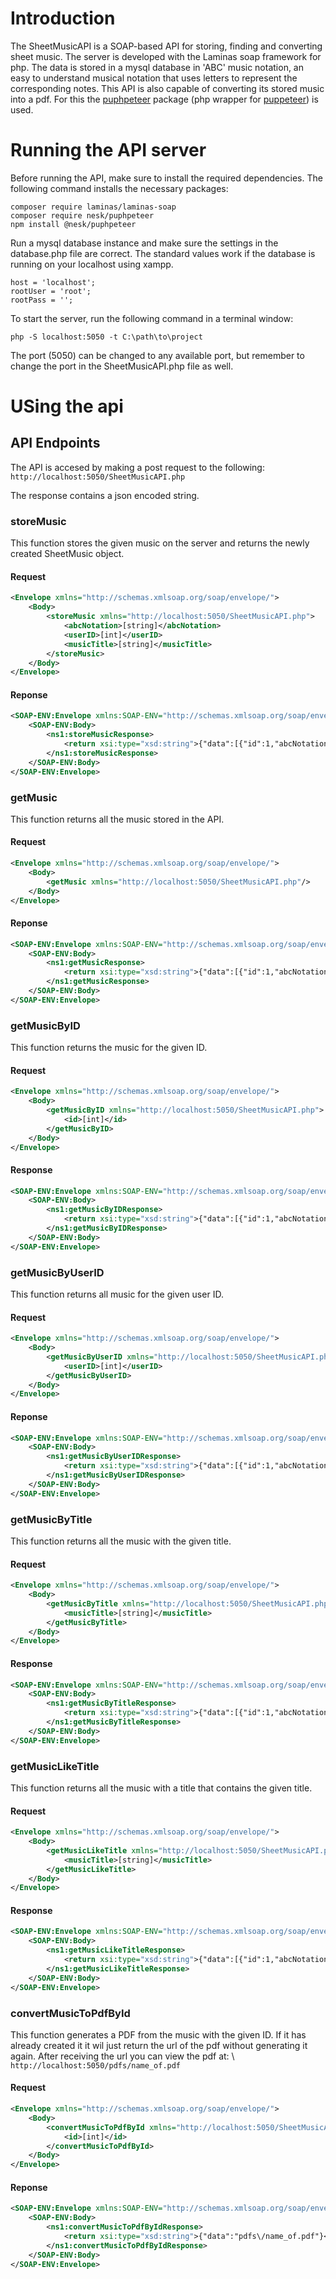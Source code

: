 # Introduction

The SheetMusicAPI is a SOAP-based API for storing, finding and converting sheet music. The server is developed with the Laminas soap framework for php. The data is stored in a mysql database in 'ABC' music notation, an easy to understand musical notation that uses letters to represent the corresponding notes. This API is also capable of converting its stored music into a pdf. For this the [puphpeteer](https://github.com/rialto-php/puphpeteer) package (php wrapper for [puppeteer](https://github.com/puppeteer/puppeteer)) is used.

# Running the API server

Before running the API, make sure to install the required dependencies. The following command installs the necessary packages:

```console
composer require laminas/laminas-soap 
composer require nesk/puphpeteer
npm install @nesk/puphpeteer
```

Run a mysql database instance and make sure the settings in the database.php file are correct. The standard values work if the database is running on your localhost using xampp.

```
host = 'localhost';
rootUser = 'root';
rootPass = '';
```

To start the server, run the following command in a terminal window:

```console
php -S localhost:5050 -t C:\path\to\project
```

The port (5050) can be changed to any available port, but remember to change the port in the SheetMusicAPI.php file as well.

# USing the api

## API Endpoints

The API is accesed by making a post request to the following: \
`http://localhost:5050/SheetMusicAPI.php` 

The response contains a json encoded string.

### storeMusic

This function stores the given music on the server and returns the newly created SheetMusic object.

#### Request

```xml
<Envelope xmlns="http://schemas.xmlsoap.org/soap/envelope/">
    <Body>
        <storeMusic xmlns="http://localhost:5050/SheetMusicAPI.php">
            <abcNotation>[string]</abcNotation>
            <userID>[int]</userID>
            <musicTitle>[string]</musicTitle>
        </storeMusic>
    </Body>
</Envelope>
```
#### Reponse

```xml
<SOAP-ENV:Envelope xmlns:SOAP-ENV="http://schemas.xmlsoap.org/soap/envelope/" xmlns:ns1="http://localhost:5050/SheetMusicAPI.php" xmlns:xsd="http://www.w3.org/2001/XMLSchema" xmlns:xsi="http://www.w3.org/2001/XMLSchema-instance" xmlns:SOAP-ENC="http://schemas.xmlsoap.org/soap/encoding/" SOAP-ENV:encodingStyle="http://schemas.xmlsoap.org/soap/encoding/">
    <SOAP-ENV:Body>
        <ns1:storeMusicResponse>
            <return xsi:type="xsd:string">{"data":[{"id":1,"abcNotation":"...","userID":1,"musicTitle":"Title","pdfUrl":"..."}]}</return>
        </ns1:storeMusicResponse>
    </SOAP-ENV:Body>
</SOAP-ENV:Envelope>
```

### getMusic

This function returns all the music stored in the API.

#### Request

```xml
<Envelope xmlns="http://schemas.xmlsoap.org/soap/envelope/">
    <Body>
        <getMusic xmlns="http://localhost:5050/SheetMusicAPI.php"/>
    </Body>
</Envelope>
```
#### Reponse

```xml
<SOAP-ENV:Envelope xmlns:SOAP-ENV="http://schemas.xmlsoap.org/soap/envelope/" xmlns:ns1="http://localhost:5050/SheetMusicAPI.php" xmlns:xsd="http://www.w3.org/2001/XMLSchema" xmlns:xsi="http://www.w3.org/2001/XMLSchema-instance" xmlns:SOAP-ENC="http://schemas.xmlsoap.org/soap/encoding/" SOAP-ENV:encodingStyle="http://schemas.xmlsoap.org/soap/encoding/">
    <SOAP-ENV:Body>
        <ns1:getMusicResponse>
            <return xsi:type="xsd:string">{"data":[{"id":1,"abcNotation":"...","userID":1,"musicTitle":"Title","pdfUrl":"..."},{"id":2,"abcNotation":"...","userID":2,"musicTitle":"Title","pdfUrl":null}]}</return>
        </ns1:getMusicResponse>
    </SOAP-ENV:Body>
</SOAP-ENV:Envelope>
```

### getMusicByID

This function returns the music for the given ID.

#### Request

```xml
<Envelope xmlns="http://schemas.xmlsoap.org/soap/envelope/">
    <Body>
        <getMusicByID xmlns="http://localhost:5050/SheetMusicAPI.php">
            <id>[int]</id>
        </getMusicByID>
    </Body>
</Envelope>
```

#### Response

```xml
<SOAP-ENV:Envelope xmlns:SOAP-ENV="http://schemas.xmlsoap.org/soap/envelope/" xmlns:ns1="http://localhost:5050/SheetMusicAPI.php" xmlns:xsd="http://www.w3.org/2001/XMLSchema" xmlns:xsi="http://www.w3.org/2001/XMLSchema-instance" xmlns:SOAP-ENC="http://schemas.xmlsoap.org/soap/encoding/" SOAP-ENV:encodingStyle="http://schemas.xmlsoap.org/soap/encoding/">
    <SOAP-ENV:Body>
        <ns1:getMusicByIDResponse>
            <return xsi:type="xsd:string">{"data":[{"id":1,"abcNotation":"...","userID":1,"musicTitle":"Title","pdfUrl":"..."},{"id":2,"abcNotation":"...","userID":2,"musicTitle":"Title","pdfUrl":null}]}</return>
        </ns1:getMusicByIDResponse>
    </SOAP-ENV:Body>
</SOAP-ENV:Envelope>
```

### getMusicByUserID

This function returns all music for the given user ID.

#### Request

```xml
<Envelope xmlns="http://schemas.xmlsoap.org/soap/envelope/">
    <Body>
        <getMusicByUserID xmlns="http://localhost:5050/SheetMusicAPI.php">
            <userID>[int]</userID>
        </getMusicByUserID>
    </Body>
</Envelope>
```

#### Reponse

```xml
<SOAP-ENV:Envelope xmlns:SOAP-ENV="http://schemas.xmlsoap.org/soap/envelope/" xmlns:ns1="http://localhost:5050/SheetMusicAPI.php" xmlns:xsd="http://www.w3.org/2001/XMLSchema" xmlns:xsi="http://www.w3.org/2001/XMLSchema-instance" xmlns:SOAP-ENC="http://schemas.xmlsoap.org/soap/encoding/" SOAP-ENV:encodingStyle="http://schemas.xmlsoap.org/soap/encoding/">
    <SOAP-ENV:Body>
        <ns1:getMusicByUserIDResponse>
            <return xsi:type="xsd:string">{"data":[{"id":1,"abcNotation":"...","userID":1,"musicTitle":"Title","pdfUrl":"..."},{"id":2,"abcNotation":"...","userID":2,"musicTitle":"Title","pdfUrl":null}]}</return>
        </ns1:getMusicByUserIDResponse>
    </SOAP-ENV:Body>
</SOAP-ENV:Envelope>
```

### getMusicByTitle

This function returns all the music with the given title.

#### Request

```xml
<Envelope xmlns="http://schemas.xmlsoap.org/soap/envelope/">
    <Body>
        <getMusicByTitle xmlns="http://localhost:5050/SheetMusicAPI.php">
            <musicTitle>[string]</musicTitle>
        </getMusicByTitle>
    </Body>
</Envelope>
```

#### Response

```xml
<SOAP-ENV:Envelope xmlns:SOAP-ENV="http://schemas.xmlsoap.org/soap/envelope/" xmlns:ns1="http://localhost:5050/SheetMusicAPI.php" xmlns:xsd="http://www.w3.org/2001/XMLSchema" xmlns:xsi="http://www.w3.org/2001/XMLSchema-instance" xmlns:SOAP-ENC="http://schemas.xmlsoap.org/soap/encoding/" SOAP-ENV:encodingStyle="http://schemas.xmlsoap.org/soap/encoding/">
    <SOAP-ENV:Body>
        <ns1:getMusicByTitleResponse>
            <return xsi:type="xsd:string">{"data":[{"id":1,"abcNotation":"...","userID":1,"musicTitle":"Title","pdfUrl":"..."},{"id":2,"abcNotation":"...","userID":2,"musicTitle":"Title","pdfUrl":null}]}</return>
        </ns1:getMusicByTitleResponse>
    </SOAP-ENV:Body>
</SOAP-ENV:Envelope>
```

### getMusicLikeTitle

This function returns all the music with a title that contains the given title.

#### Request

```xml
<Envelope xmlns="http://schemas.xmlsoap.org/soap/envelope/">
    <Body>
        <getMusicLikeTitle xmlns="http://localhost:5050/SheetMusicAPI.php">
            <musicTitle>[string]</musicTitle>
        </getMusicLikeTitle>
    </Body>
</Envelope>
```

#### Response

```xml
<SOAP-ENV:Envelope xmlns:SOAP-ENV="http://schemas.xmlsoap.org/soap/envelope/" xmlns:ns1="http://localhost:5050/SheetMusicAPI.php" xmlns:xsd="http://www.w3.org/2001/XMLSchema" xmlns:xsi="http://www.w3.org/2001/XMLSchema-instance" xmlns:SOAP-ENC="http://schemas.xmlsoap.org/soap/encoding/" SOAP-ENV:encodingStyle="http://schemas.xmlsoap.org/soap/encoding/">
    <SOAP-ENV:Body>
        <ns1:getMusicLikeTitleResponse>
            <return xsi:type="xsd:string">{"data":[{"id":1,"abcNotation":"...","userID":1,"musicTitle":"Title","pdfUrl":"..."},{"id":2,"abcNotation":"...","userID":2,"musicTitle":"Title","pdfUrl":null}]}</return>
        </ns1:getMusicLikeTitleResponse>
    </SOAP-ENV:Body>
</SOAP-ENV:Envelope>
```

### convertMusicToPdfById

This function generates a PDF from the music with the given ID. If it has already created it it wil just return the url of the pdf without generating it again. After receiving the url you can view the pdf at: \ 
`http://localhost:5050/pdfs/name_of.pdf`


#### Request

```xml
<Envelope xmlns="http://schemas.xmlsoap.org/soap/envelope/">
    <Body>
        <convertMusicToPdfById xmlns="http://localhost:5050/SheetMusicAPI.php">
            <id>[int]</id>
        </convertMusicToPdfById>
    </Body>
</Envelope>
```

#### Reponse

```xml
<SOAP-ENV:Envelope xmlns:SOAP-ENV="http://schemas.xmlsoap.org/soap/envelope/" xmlns:ns1="http://localhost:5050/SheetMusicAPI.php" xmlns:xsd="http://www.w3.org/2001/XMLSchema" xmlns:xsi="http://www.w3.org/2001/XMLSchema-instance" xmlns:SOAP-ENC="http://schemas.xmlsoap.org/soap/encoding/" SOAP-ENV:encodingStyle="http://schemas.xmlsoap.org/soap/encoding/">
    <SOAP-ENV:Body>
        <ns1:convertMusicToPdfByIdResponse>
            <return xsi:type="xsd:string">{"data":"pdfs\/name_of.pdf"}</return>
        </ns1:convertMusicToPdfByIdResponse>
    </SOAP-ENV:Body>
</SOAP-ENV:Envelope>
```